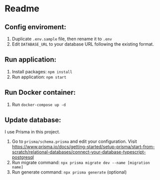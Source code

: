 # Readme
## Config enviroment:
1. Duplicate ```.env.sample``` file, then rename it to ```.env```
2. Edit ```DATABASE_URL``` to your database URL following the existing format.

## Run application:
1. Install packages: ```npm install```
2. Run application: ```npm start```

## Run Docker container:
1. Run ```docker-compose up -d```

## Update database:
I use Prisma in this project.
1. Go to ```prisma/schema.prisma``` and edit your configuration. Visit https://www.prisma.io/docs/getting-started/setup-prisma/start-from-scratch/relational-databases/connect-your-database-typescript-postgresql
2. Run migrate command: ```npx prisma migrate dev --name [migration name]```
3. Run generate command: ```npx prisma generate``` (optional)
